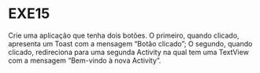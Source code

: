 # EXE15
Crie uma aplicação que tenha dois botões. O primeiro, quando clicado, apresenta um Toast com a mensagem “Botão clicado”; O segundo, quando clicado, redireciona para uma segunda Activity na qual tem uma TextView com a mensagem “Bem-vindo à nova Activity”.
